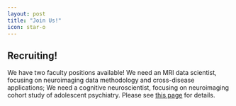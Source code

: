 ```yaml
---
layout: post
title: "Join Us!"
icon: star-o
---
```


## Recruiting!
We have two faculty positions available! 
We need an MRI data scientist, focusing on neuroimaging data methodology and cross-disease applications;
We need a cognitive neuroscientist, focusing on neuroimaging cohort study of adolescent psychiatry.
Please see [this page](temppages/recruit2020.md) for details.
